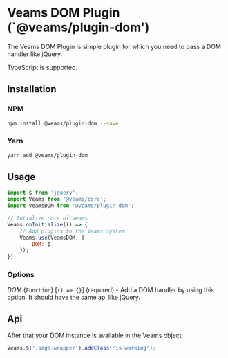 # Veams DOM Plugin (`@veams/plugin-dom')

The Veams DOM Plugin is simple plugin for which you need to pass a DOM handler like jQuery.

TypeScript is supported. 

## Installation

### NPM

``` bash 
npm install @veams/plugin-dom --save
```

### Yarn 

``` bash 
yarn add @veams/plugin-dom
```

## Usage

```js
import $ from 'jquery';
import Veams from '@veams/core';
import VeamsDOM from '@veams/plugin-dom';

// Intialize core of Veams
Veams.onInitialize(() => {
   	// Add plugins to the Veams system
	Veams.use(VeamsDOM, {
        DOM: $
    });
});
```

### Options

_DOM_ {`Function`} [`() => {}`] (required) - Add a DOM handler by using this option. It should have the same api like jQuery.


## Api

After that your DOM instance is available in the Veams object: 

``` js
Veams.$('.page-wrapper').addClass('is-working');
```
